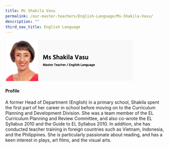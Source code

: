 ```yaml
---
title: Ms Shakila Vasu
permalink: /our-master-teachers/English-Language/Ms-Shakila-Vasu/
description: ""
third_nav_title: English Language
---
```

<img src="/images/mt10.png" style="width:80%">

#### Profile

A former Head of Department (English) in a primary school, Shakila spent the first part of her career in school before moving on to the Curriculum Planning and Development Division. She was a team member of the EL Curriculum Planning and Review Committee, and also co-wrote the EL Syllabus 2010 and the Guide to EL Syllabus 2010. In addition, she has conducted teacher training in foreign countries such as Vietnam, Indonesia, and the Philippines. She is particularly passionate about reading, and has a keen interest in plays, art films, and the visual arts.